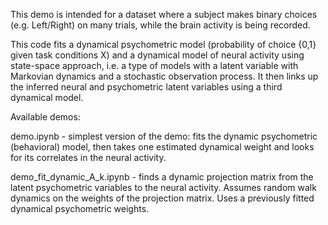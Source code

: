 This demo is intended for a dataset where a subject makes binary choices (e.g. Left/Right) on many trials, while the brain activity is being recorded. 

This code fits a dynamical psychometric model (probability of choice {0,1} given task conditions X) and a dynamical model of neural activity using state-space approach, i.e. a type of models with a latent variable with Markovian dynamics and a stochastic observation process. It then links up the inferred neural and psychometric latent variables using a third dynamical model.

Available demos:

demo.ipynb - simplest version of the demo: fits the dynamic psychometric (behavioral) model, then takes one estimated dynamical weight and looks for its correlates in the neural activity. 

demo_fit_dynamic_A_k.ipynb - finds a dynamic projection matrix from the latent psychometric variables to the neural activity. Assumes random walk dynamics on the weights of the projection matrix. Uses a previously fitted dynamical psychometric weights. 
